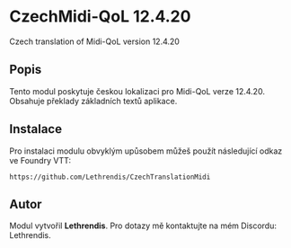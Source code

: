 
# CzechMidi-QoL 12.4.20

Czech translation of Midi-QoL version 12.4.20

## Popis
Tento modul poskytuje českou lokalizaci pro Midi-QoL verze 12.4.20. Obsahuje překlady základních textů aplikace.

## Instalace
Pro instalaci modulu obvyklým upůsobem můžeš použít následující odkaz ve Foundry VTT:

```
https://github.com/Lethrendis/CzechTranslationMidi
```

## Autor
Modul vytvořil **Lethrendis**. Pro dotazy mě kontaktujte na mém Discordu: Lethrendis.

